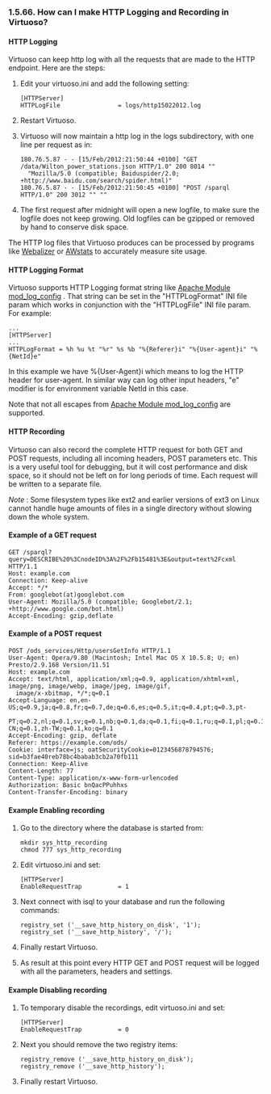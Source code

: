 <div>

<div>

<div>

<div>

### 1.5.66. How can I make HTTP Logging and Recording in Virtuoso?

</div>

</div>

</div>

<div>

<div>

<div>

<div>

#### HTTP Logging

</div>

</div>

</div>

Virtuoso can keep http log with all the requests that are made to the
HTTP endpoint. Here are the steps:

<div>

1.  Edit your virtuoso.ini and add the following setting:

    ``` programlisting
    [HTTPServer]
    HTTPLogFile                = logs/http15022012.log
    ```

2.  Restart Virtuoso.

3.  Virtuoso will now maintain a http log in the logs subdirectory, with
    one line per request as in:

    ``` programlisting
    180.76.5.87 - - [15/Feb/2012:21:50:44 +0100] "GET /data/Wilton_power_stations.json HTTP/1.0" 200 8014 ""
      "Mozilla/5.0 (compatible; Baiduspider/2.0; +http://www.baidu.com/search/spider.html)"
    180.76.5.87 - - [15/Feb/2012:21:50:45 +0100] "POST /sparql HTTP/1.0" 200 3012 "" ""
    ```

4.  The first request after midnight will open a new logfile, to make
    sure the logfile does not keep growing. Old logfiles can be gzipped
    or removed by hand to conserve disk space.

</div>

The HTTP log files that Virtuoso produces can be processed by programs
like <a href="http://www.webalizer.org/" class="ulink"
target="_top">Webalizer</a> or
<a href="http://awstats.sourceforge.net/" class="ulink"
target="_top">AWstats</a> to accurately measure site usage.

</div>

<div>

<div>

<div>

<div>

#### HTTP Logging Format

</div>

</div>

</div>

Virtuoso supports HTTP Logging format string like
<a href="http://httpd.apache.org/docs/2.2/mod/mod_log_config.html"
class="ulink" target="_top">Apache Module mod_log_config</a> . That
string can be set in the "HTTPLogFormat" INI file param which works in
conjunction with the "HTTPLogFile" INI file param. For example:

``` programlisting
...
[HTTPServer]
...
HTTPLogFormat = %h %u %t "%r" %s %b "%{Referer}i" "%{User-agent}i" "%{NetId}e"
```

In this example we have %{User-Agent}i which means to log the HTTP
header for user-agent. In similar way can log other input headers, "e"
modifier is for environment variable NetId in this case.

Note that not all escapes from
<a href="http://httpd.apache.org/docs/2.2/mod/mod_log_config.html"
class="ulink" target="_top">Apache Module mod_log_config</a> are
supported.

</div>

<div>

<div>

<div>

<div>

#### HTTP Recording

</div>

</div>

</div>

Virtuoso can also record the complete HTTP request for both GET and POST
requests, including all incoming headers, POST parameters etc. This is a
very useful tool for debugging, but it will cost performance and disk
space, so it should not be left on for long periods of time. Each
request will be written to a separate file.

<span class="emphasis">*Note*</span> : Some filesystem types like ext2
and earlier versions of ext3 on Linux cannot handle huge amounts of
files in a single directory without slowing down the whole system.

</div>

<div>

<div>

<div>

<div>

#### Example of a GET request

</div>

</div>

</div>

``` programlisting
GET /sparql?query=DESCRIBE%20%3CnodeID%3A%2F%2Fb15481%3E&output=text%2Fcxml     HTTP/1.1
Host: example.com
Connection: Keep-alive
Accept: */*
From: googlebot(at)googlebot.com
User-Agent: Mozilla/5.0 (compatible; Googlebot/2.1; +http://www.google.com/bot.html)
Accept-Encoding: gzip,deflate
```

</div>

<div>

<div>

<div>

<div>

#### Example of a POST request

</div>

</div>

</div>

``` programlisting
POST /ods_services/Http/usersGetInfo HTTP/1.1
User-Agent: Opera/9.80 (Macintosh; Intel Mac OS X 10.5.8; U; en) Presto/2.9.168 Version/11.51
Host: example.com
Accept: text/html, application/xml;q=0.9, application/xhtml+xml, image/png, image/webp, image/jpeg, image/gif,
  image/x-xbitmap, */*;q=0.1
Accept-Language: en,en-US;q=0.9,ja;q=0.8,fr;q=0.7,de;q=0.6,es;q=0.5,it;q=0.4,pt;q=0.3,pt-
  PT;q=0.2,nl;q=0.1,sv;q=0.1,nb;q=0.1,da;q=0.1,fi;q=0.1,ru;q=0.1,pl;q=0.1,zh-CN;q=0.1,zh-TW;q=0.1,ko;q=0.1
Accept-Encoding: gzip, deflate
Referer: https://example.com/ods/
Cookie: interface=js; oatSecurityCookie=0123456878794576; sid=b3fae40reb78bc4babab3cb2a70fb111
Connection: Keep-Alive
Content-Length: 77
Content-Type: application/x-www-form-urlencoded
Authorization: Basic bnQacPPuhhxs
Content-Transfer-Encoding: binary
```

</div>

<div>

<div>

<div>

<div>

#### Example Enabling recording

</div>

</div>

</div>

<div>

1.  Go to the directory where the database is started from:

    ``` programlisting
    mkdir sys_http_recording
    chmod 777 sys_http_recording
    ```

2.  Edit virtuoso.ini and set:

    ``` programlisting
    [HTTPServer]
    EnableRequestTrap          = 1
    ```

3.  Next connect with isql to your database and run the following
    commands:

    ``` programlisting
    registry_set ('__save_http_history_on_disk', '1');
    registry_set ('__save_http_history', '/');
    ```

4.  Finally restart Virtuoso.

5.  As result at this point every HTTP GET and POST request will be
    logged with all the parameters, headers and settings.

</div>

</div>

<div>

<div>

<div>

<div>

#### Example Disabling recording

</div>

</div>

</div>

<div>

1.  To temporary disable the recordings, edit virtuoso.ini and set:

    ``` programlisting
    [HTTPServer]
    EnableRequestTrap          = 0
    ```

2.  Next you should remove the two registry items:

    ``` programlisting
    registry_remove ('__save_http_history_on_disk');
    registry_remove ('__save_http_history');
    ```

3.  Finally restart Virtuoso.

</div>

</div>

</div>
